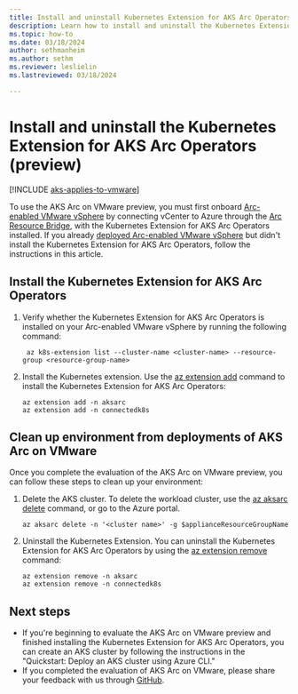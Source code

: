 ```yaml
---
title: Install and uninstall Kubernetes Extension for AKS Arc Operators (preview)
description: Learn how to install and uninstall the Kubernetes Extension for AKS Arc Operators.
ms.topic: how-to
ms.date: 03/18/2024
author: sethmanheim
ms.author: sethm 
ms.reviewer: leslielin
ms.lastreviewed: 03/18/2024

---
```


# Install and uninstall the Kubernetes Extension for AKS Arc Operators (preview)

[!INCLUDE [aks-applies-to-vmware](includes/aks-hci-applies-to-skus/aks-applies-to-vmware.md)]

To use the AKS Arc on VMware preview, you must first onboard [Arc-enabled VMware vSphere](/azure/azure-arc/vmware-vsphere/overview) by connecting vCenter to Azure through the [Arc Resource Bridge](/azure/azure-arc/resource-bridge/overview), with the Kubernetes Extension for AKS Arc Operators installed. If you already [deployed Arc-enabled VMware vSphere](/azure/azure-arc/vmware-vsphere/quick-start-connect-vcenter-to-arc-using-script) but didn't install the Kubernetes Extension for AKS Arc Operators, follow the instructions in this article.

## Install the Kubernetes Extension for AKS Arc Operators

1. Verify whether the Kubernetes Extension for AKS Arc Operators is installed on your Arc-enabled VMware vSphere by running the following command:

   ```azurecli
    az k8s-extension list --cluster-name <cluster-name> --resource-group <resource-group-name>
    ```

1. Install the Kubernetes extension. Use the [az extension add](/cli/azure/extension#az-extension-add) command to install the Kubernetes Extension for AKS Arc Operators:

    ```azurecli
    az extension add -n aksarc
    az extension add -n connectedk8s
    ```

## Clean up environment from deployments of AKS Arc on VMware

Once you complete the evaluation of the AKS Arc on VMware preview, you can follow these steps to clean up your environment:

1. Delete the AKS cluster. To delete the workload cluster, use the [az aksarc delete](/cli/azure/aksarc#az-aksarc-delete) command, or go to the Azure portal.

   ```azurecli
   az aksarc delete -n '<cluster name>' -g $applianceResourceGroupName
   ```

1. Uninstall the Kubernetes Extension. You can uninstall the Kubernetes Extension for AKS Arc Operators by using the [az extension remove](/cli/azure/extension#az-extension-remove) command:

   ```azurecli
   az extension remove -n aksarc
   az extension remove -n connectedk8s
   ```

## Next steps

- If you're beginning to evaluate the AKS Arc on VMware preview and finished installing the Kubernetes Extension for AKS Arc Operators, you can create an AKS cluster by following the instructions in the "Quickstart: Deploy an AKS cluster using Azure CLI."
- If you completed the evaluation of AKS Arc on VMware, please share your feedback with us through [GitHub](https://github.com/Azure/aksArc/issues).

